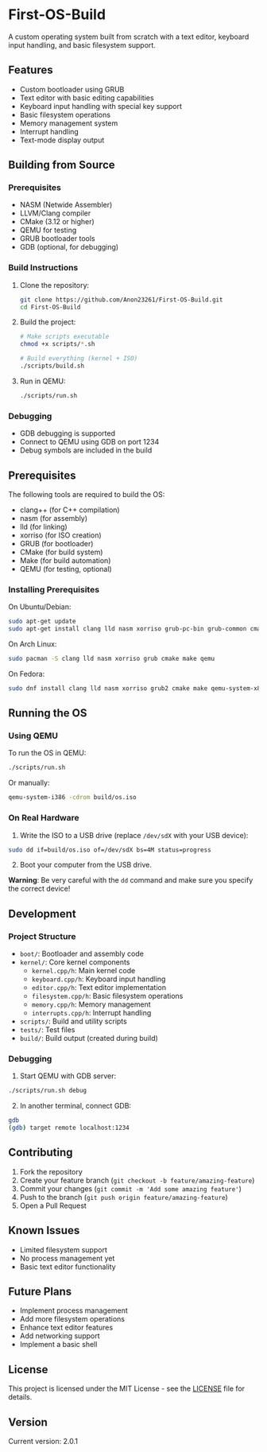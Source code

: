 # First-OS-Build

A custom operating system built from scratch with a text editor, keyboard input handling, and basic filesystem support.

## Features

- Custom bootloader using GRUB
- Text editor with basic editing capabilities
- Keyboard input handling with special key support
- Basic filesystem operations
- Memory management system
- Interrupt handling
- Text-mode display output

## Building from Source

### Prerequisites
- NASM (Netwide Assembler)
- LLVM/Clang compiler
- CMake (3.12 or higher)
- QEMU for testing
- GRUB bootloader tools
- GDB (optional, for debugging)

### Build Instructions
1. Clone the repository:
   ```bash
   git clone https://github.com/Anon23261/First-OS-Build.git
   cd First-OS-Build
   ```

2. Build the project:
   ```bash
   # Make scripts executable
   chmod +x scripts/*.sh

   # Build everything (kernel + ISO)
   ./scripts/build.sh
   ```

3. Run in QEMU:
   ```bash
   ./scripts/run.sh
   ```

### Debugging
- GDB debugging is supported
- Connect to QEMU using GDB on port 1234
- Debug symbols are included in the build

## Prerequisites

The following tools are required to build the OS:

- clang++ (for C++ compilation)
- nasm (for assembly)
- lld (for linking)
- xorriso (for ISO creation)
- GRUB (for bootloader)
- CMake (for build system)
- Make (for build automation)
- QEMU (for testing, optional)

### Installing Prerequisites

On Ubuntu/Debian:
```bash
sudo apt-get update
sudo apt-get install clang lld nasm xorriso grub-pc-bin grub-common cmake make qemu-system-x86
```

On Arch Linux:
```bash
sudo pacman -S clang lld nasm xorriso grub cmake make qemu
```

On Fedora:
```bash
sudo dnf install clang lld nasm xorriso grub2 cmake make qemu-system-x86
```

## Running the OS

### Using QEMU

To run the OS in QEMU:
```bash
./scripts/run.sh
```

Or manually:
```bash
qemu-system-i386 -cdrom build/os.iso
```

### On Real Hardware

1. Write the ISO to a USB drive (replace `/dev/sdX` with your USB device):
```bash
sudo dd if=build/os.iso of=/dev/sdX bs=4M status=progress
```

2. Boot your computer from the USB drive.

**Warning**: Be very careful with the `dd` command and make sure you specify the correct device!

## Development

### Project Structure

- `boot/`: Bootloader and assembly code
- `kernel/`: Core kernel components
  - `kernel.cpp/h`: Main kernel code
  - `keyboard.cpp/h`: Keyboard input handling
  - `editor.cpp/h`: Text editor implementation
  - `filesystem.cpp/h`: Basic filesystem operations
  - `memory.cpp/h`: Memory management
  - `interrupts.cpp/h`: Interrupt handling
- `scripts/`: Build and utility scripts
- `tests/`: Test files
- `build/`: Build output (created during build)

### Debugging

1. Start QEMU with GDB server:
```bash
./scripts/run.sh debug
```

2. In another terminal, connect GDB:
```bash
gdb
(gdb) target remote localhost:1234
```

## Contributing

1. Fork the repository
2. Create your feature branch (`git checkout -b feature/amazing-feature`)
3. Commit your changes (`git commit -m 'Add some amazing feature'`)
4. Push to the branch (`git push origin feature/amazing-feature`)
5. Open a Pull Request

## Known Issues

- Limited filesystem support
- No process management yet
- Basic text editor functionality

## Future Plans

- Implement process management
- Add more filesystem operations
- Enhance text editor features
- Add networking support
- Implement a basic shell

## License

This project is licensed under the MIT License - see the [LICENSE](LICENSE) file for details.

## Version
Current version: 2.0.1
